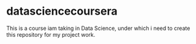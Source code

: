 datasciencecoursera
===================

This is a course iam taking in Data Science, under which i need to create this repository for my project work.
